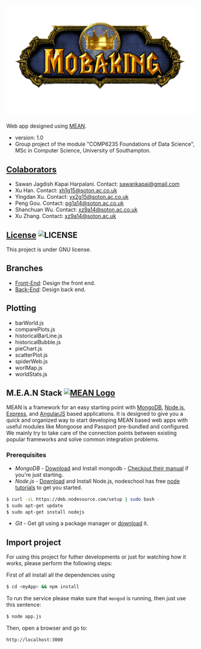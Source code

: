 ![Mobaking](public/images/mobaking_logo.png)
========
Web app designed using [MEAN](http://mean.io/).
* version: 1.0
* Group project of the module "COMP6235 Foundations of Data Science", MSc in Computer Science, University of Southampton.

## [Colaborators](https://github.com/alu0100694765/Mobaking/graphs/contributors)
* Sawan Jagdish Kapai Harpalani. Contact: <sawankapai@gmail.com>
* Xu Han. Contact: <xh1g15@soton.ac.co.uk>
* Yingdan Xu. Contact: <yx2g15@soton.ac.co.uk>
* Peng Gou. Contact: <pg1a14@soton.ac.co.uk>
* Shanchuan Wu. Contact: <xz9a14@soton.ac.co.uk>
* Xu Zhang. Contact: <xz9a14@soton.ac.uk>

## [License](http://www.gnu.org/licenses/gpl-3.0.html) ![LICENSE](http://www.gnu.org/graphics/gplv3-88x31.png)
This project is under GNU license.

## Branches
*	[Front-End](https://github.com/alu0100694765/Mobaking/tree/web-views): Design the front end.
*	[Back-End](https://github.com/alu0100694765/Mobaking/tree/web-deb): Design back end.

## Plotting
*	barWorld.js
*	comparePlots.js
*	historicalBarLine.js
*	historicalBubble.js
*	pieChart.js
*	scatterPlot.js
*	spiderWeb.js
*	worlMap.js
*	worldStats.js

## M.E.A.N Stack [![MEAN Logo](http://mean.io/system/assets/img/logos/meanlogo.png)](http://mean.io/) 

MEAN is a framework for an easy starting point with [MongoDB](http://www.mongodb.org/), [Node.js](http://www.nodejs.org/), [Express](http://expressjs.com/), and [AngularJS](http://angularjs.org/) based applications. It is designed to give you a quick and organized way to start developing MEAN based web apps with useful modules like Mongoose and Passport pre-bundled and configured. We mainly try to take care of the connection points between existing popular frameworks and solve common integration problems.
### Prerequisites
* *MongoDB* - <a href="http://www.mongodb.org/downloads">Download</a> and Install mongodb - <a href="http://docs.mongodb.org/manual">Checkout their manual</a> if you're just starting.
* *Node.js* - <a href="http://nodejs.org/download/">Download</a> and Install Node.js, nodeschool has free <a href=" http://nodeschool.io/#workshoppers">node tutorials</a> to get you started.

```bash
$ curl -sL https://deb.nodesource.com/setup | sudo bash -
$ sudo apt-get update
$ sudo apt-get install nodejs
```

* *Git* - Get git using a package manager or <a href="http://git-scm.com/downloads">download</a> it.

## Import project
For using this project for futher developments or just for watching how it works, please perform the following steps:

First of all install all the dependencies using
```bash
$ cd <myApp> && npm install
```
To run the service please make sure that `mongod` is running, then just use this sentence:
```bash
$ node app.js
```
Then, open a browser and go to:
```bash
http://localhost:3000
```